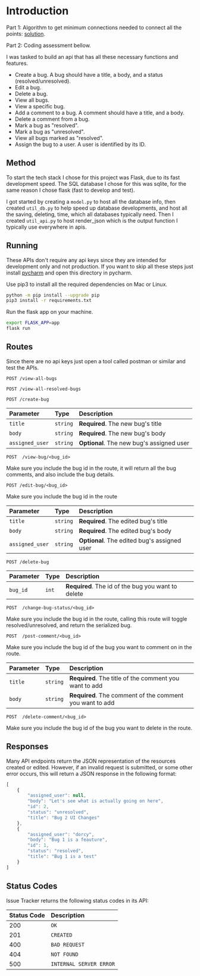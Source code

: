 # Introduction
Part 1: Algorithm to get minimum connections needed to connect all the points: [solution](https://github.com/Dorcy64/interviews/blob/main/get-minimum-connections/solution.py).

Part 2: Coding assessment bellow.

I was tasked to build an api that has all these necessary functions and features.

- Create a bug. A bug should have a title, a body, and a status (resolved/unresolved).
- Edit a bug.
- Delete a bug.
- View all bugs.
- View a specific bug.
- Add a comment to a bug. A comment should have a title, and a body.
- Delete a comment from a bug.
- Mark a bug as "resolved".
- Mark a bug as "unresolved".
- View all bugs marked as "resolved".
- Assign the bug to a user. A user is identified by its ID.

## Method

To start the tech stack I chose for this project was Flask, due to its fast development speed. The SQL database I chose for this was sqlite, for the same reason I chose flask (fast to develop and test).

I got started by creating a `model.py` to host all the database info, then created `util_db.py` to help speed up database developments, and host all the saving, deleting, time, which all databases typically need. Then I created `util_api.py` to host render_json which is the output function I typically use everywhere in apis.

## Running

These APIs don't require any api keys since they are intended for development only and not production. If you want to skip all these steps just install [pycharm]("https://www.jetbrains.com/pycharm/") and open this directory in pycharm.

Use pip3 to install all the required dependencies on Mac or Linux.
```sh
python -m pip install --upgrade pip
pip3 install -r requirements.txt
```

Run the flask app on your machine.
```sh
export FLASK_APP=app
flask run
```

## Routes

Since there are no api keys just open a tool called postman or similar and test the APIs.

```http
POST /view-all-bugs
```

```http
POST /view-all-resolved-bugs
```
```http
POST /create-bug
```

| Parameter | Type | Description                               |
|:----------| :--- |:------------------------------------------|
| `title`   | `string` | **Required**. The new bug's title         |
| `body`    | `string` | **Required**. The new bug's body          |
| `assigned_user`    | `string` | **Optional**. The new bug's assigned user |


```http
POST  /view-bug/<bug_id>
```

Make sure you include the bug id in the route, it will return all the bug comments, and also include the bug details.

```http
POST /edit-bug/<bug_id>
```

Make sure you include the bug id in the route

| Parameter | Type | Description                                  |
|:----------| :--- |:---------------------------------------------|
| `title`   | `string` | **Required**. The edited bug's title         |
| `body`    | `string` | **Required**. The edited bug's body          |
| `assigned_user`    | `string` | **Optional**. The edited bug's assigned user |


```http
POST /delete-bug
```

| Parameter | Type  | Description                                        |
| :--- |:------|:---------------------------------------------------|
| `bug_id` | `int` | **Required**. The id of the bug you want to delete |


```http
POST  /change-bug-status/<bug_id>
```

Make sure you include the bug id in the route, calling this route will toggle resolved/unresolved, and return the serialized bug.


```http
POST  /post-comment/<bug_id>
```

Make sure you include the bug id of the bug you want to comment on in the route.

| Parameter | Type     | Description                                             |
|:----------|:---------|:--------------------------------------------------------|
| `title`   | `string` | **Required**. The title of the comment you want to add  |
| `body`    | `string` | **Required**. The comment of the comment you want to add |


```http
POST  /delete-comment/<bug_id>
```

Make sure you include the bug id of the bug you want to delete in the route.


## Responses

Many API endpoints return the JSON representation of the resources created or edited. However, if an invalid request is submitted, or some other error occurs, this will return a JSON response in the following format:

```javascript
[
    {
        "assigned_user": null,
        "body": "Let's see what is actually going on here",
        "id": 2,
        "status": "unresolved",
        "title": "Bug 2 UI Changes"
    },
    {
        "assigned_user": "dorcy",
        "body": "Bug 1 is a feauture",
        "id": 1,
        "status": "resolved",
        "title": "Bug 1 is a test"
    }
]
```


## Status Codes

Issue Tracker returns the following status codes in its API:

| Status Code | Description |
| :--- | :--- |
| 200 | `OK` |
| 201 | `CREATED` |
| 400 | `BAD REQUEST` |
| 404 | `NOT FOUND` |
| 500 | `INTERNAL SERVER ERROR` |
